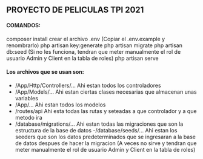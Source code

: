 ## PROYECTO DE PELICULAS TPI 2021

#### COMANDOS:

composer install
crear el archivo .env (Copiar el .env.example y renombrarlo)
php artisan key:generate
php artisan migrate 
php artisan db:seed (Si no les funciona, tendran que meter manualmente el rol de usuario Admin y Client en la tabla de roles)
php artisan serve 


#### Los archivos que se usan son:

- /App/Http/Controllers/... Ahi estan todos los controladores
- /App/Models/... Ahi estan ciertas clases necesarias que almacenan unas variables
- /App/... Ahi estan todos los modelos 
- /routes/api Ahi esta todas las rutas y seteadas a que controlador y a que metodo ira
- /database/migrations/... Ahi estan todas las migraciones que son la estructura de la base de datos
-/database/seeds/... Ahi estan los seeders que son los datos predeterminados que se ingresaran a la base de datos despues de hacer la migracion (A veces no sirve y tendran que meter manualmente el rol de usuario Admin y Client en la tabla de roles)


